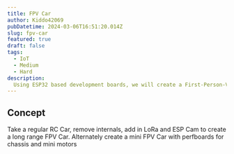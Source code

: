```yaml
---
title: FPV Car 
author: Kiddo42069
pubDatetime: 2024-03-06T16:51:20.014Z
slug: fpv-car
featured: true
draft: false
tags:
  - IoT
  - Medium
  - Hard
description:
  Using ESP32 based development boards, we will create a First-Person-View Remote Controlled Car
---
```


## Concept

Take a regular RC Car, remove internals, add in LoRa and ESP Cam to create a long range FPV Car. Alternately create a mini FPV Car with perfboards for chassis and mini motors
